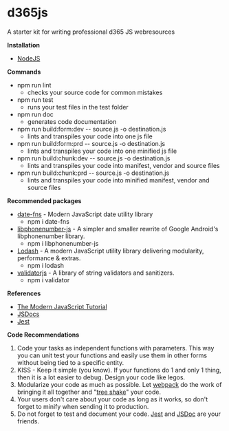 # d365js
A starter kit for writing professional d365 JS webresources

**Installation**
- [NodeJS](https://nodejs.org/en/)

**Commands**
- npm run lint
  - checks your source code for common mistakes
- npm run test
  - runs your test files in the test folder
- npm run doc
  - generates code documentation
- npm run build:form:dev -- source.js -o destination.js
  - lints and transpiles your code into one js file
- npm run build:form:prd -- source.js -o destination.js
  - lints and transpiles your code into one minified js file
- npm run build:chunk:dev -- source.js -o destination.js
  - lints and transpiles your code into manifest, vendor and source files
- npm run build:chunk:prd -- source.js -o destination.js
  - lints and transpiles your code into minified manifest, vendor and source files

**Recommended packages**
- [date-fns](https://date-fns.org/) - Modern JavaScript date utility library
  - npm i date-fns
- [libphonenumber-js](https://catamphetamine.github.io/libphonenumber-js/) - A simpler and smaller rewrite of Google Android's libphonenumber library.
  - npm i libphonenumber-js
- [Lodash](https://lodash.com/) - A modern JavaScript utility library delivering modularity, performance & extras.
  - npm i lodash
- [validatorjs](https://github.com/validatorjs/validator.js) - A library of string validators and sanitizers.
  - npm i validator

**References**
- [The Modern JavaScript Tutorial](https://javascript.info/)
- [JSDocs](https://devdocs.io/jsdoc/)
- [Jest](https://jestjs.io/docs/en/getting-started)

**Code Recommendations**
1. Code your tasks as independent functions with parameters. This way you can unit test your functions and easily use them in other forms without being tied to a specific entity.
2. KISS - Keep it simple (you know). If your functions do 1 and only 1 thing, then it is a lot easier to debug. Design your code like legos.
3. Modularize your code as much as possible. Let [webpack](https://webpack.js.org/concepts/) do the work of bringing it all together and "[tree shake](https://webpack.js.org/guides/tree-shaking/)" your code.
4. Your users don't care about your code as long as it works, so don't forget to minify when sending it to production.
5. Do not forget to test and document your code. [Jest](https://jestjs.io/docs/en/getting-started) and [JSDoc](https://devdocs.io/jsdoc/) are your friends.
